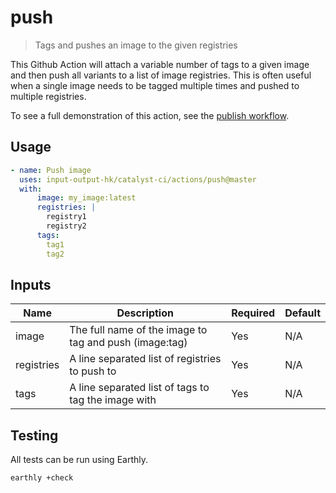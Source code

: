 # push

> Tags and pushes an image to the given registries

This Github Action will attach a variable number of tags to a given image and
then push all variants to a list of image registries. This is often useful when
a single image needs to be tagged multiple times and pushed to multiple
registries.

To see a full demonstration of this action, see the
[publish workflow](../../.github/workflows/publish.yml).

## Usage

```yaml
- name: Push image
  uses: input-output-hk/catalyst-ci/actions/push@master
  with:
      image: my_image:latest
      registries: |
        registry1
        registry2
      tags:
        tag1
        tag2
```

## Inputs

| Name       | Description                                            | Required | Default |
| ---------- | ------------------------------------------------------ | -------- | ------- |
| image      | The full name of the image to tag and push (image:tag) | Yes      | N/A     |
| registries | A line separated list of registries to push to         | Yes      | N/A     |
| tags       | A line separated list of tags to tag the image with    | Yes      | N/A     |

## Testing

All tests can be run using Earthly.

```
earthly +check
```